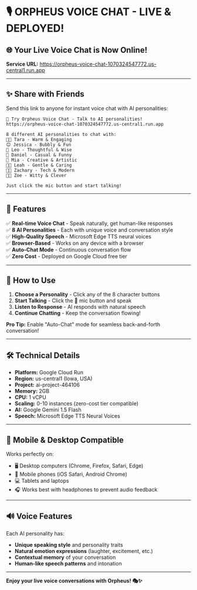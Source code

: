 # 🎙️ ORPHEUS VOICE CHAT - LIVE & DEPLOYED! 

## 🌐 **Your Live Voice Chat is Now Online!**

**Service URL:** https://orpheus-voice-chat-1070324547772.us-central1.run.app

---

## ✨ **Share with Friends**

Send this link to anyone for instant voice chat with AI personalities:

```
🎤 Try Orpheus Voice Chat - Talk to AI personalities!
https://orpheus-voice-chat-1070324547772.us-central1.run.app

8 different AI personalities to chat with:
👩‍💼 Tara - Warm & Engaging
😊 Jessica - Bubbly & Fun  
🧔 Leo - Thoughtful & Wise
👨 Daniel - Casual & Funny
🎨 Mia - Creative & Artistic
👩‍🎓 Leah - Gentle & Caring
🧑‍💻 Zachary - Tech & Modern
👩‍🎨 Zoe - Witty & Clever

Just click the mic button and start talking!
```

---

## 🎯 **Features**

✅ **Real-time Voice Chat** - Speak naturally, get human-like responses  
✅ **8 AI Personalities** - Each with unique voice and conversation style  
✅ **High-Quality Speech** - Microsoft Edge TTS neural voices  
✅ **Browser-Based** - Works on any device with a browser  
✅ **Auto-Chat Mode** - Continuous conversation flow  
✅ **Zero Cost** - Deployed on Google Cloud free tier  

---

## 🚀 **How to Use**

1. **Choose a Personality** - Click any of the 8 character buttons
2. **Start Talking** - Click the 🎤 mic button and speak
3. **Listen to Response** - AI responds with natural speech
4. **Continue Chatting** - Keep the conversation flowing!

**Pro Tip:** Enable "Auto-Chat" mode for seamless back-and-forth conversation!

---

## 🛠️ **Technical Details**

- **Platform:** Google Cloud Run
- **Region:** us-central1 (Iowa, USA)
- **Project:** ai-project-464106
- **Memory:** 2GB
- **CPU:** 1 vCPU
- **Scaling:** 0-10 instances (zero-cost tier compatible)
- **AI:** Google Gemini 1.5 Flash
- **Speech:** Microsoft Edge TTS Neural Voices

---

## 📱 **Mobile & Desktop Compatible**

Works perfectly on:
- 🖥️ Desktop computers (Chrome, Firefox, Safari, Edge)
- 📱 Mobile phones (iOS Safari, Android Chrome)
- 💻 Tablets and laptops
- 🎧 Works best with headphones to prevent audio feedback

---

## 🔊 **Voice Features**

Each AI personality has:
- **Unique speaking style** and personality traits
- **Natural emotion expressions** (laughter, excitement, etc.)
- **Contextual memory** of your conversation
- **Human-like speech patterns** and intonation

---

**Enjoy your live voice conversations with Orpheus! 🎭✨**

